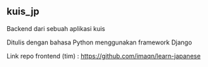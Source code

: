 ## kuis_jp
Backend dari sebuah aplikasi kuis

Ditulis dengan bahasa Python menggunakan framework Django 

Link repo frontend (tim) : https://github.com/imaqn/learn-japanese
